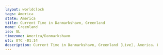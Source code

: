 ```yaml
---
layout: worldclock
tags: America
state: America
title: Current Time in Danmarkshavn, Greenland
name: Greenland
iso: GL
timezone: America/Danmarkshavn
utc: UTC -01:14
description: Current Time in Danmarkshavn, Greenland [Live], America. Live update now time in Danmarkshavn, timezone America/Danmarkshavn, UTC -01:14, Country ISO code & Current Local Time.
---
```


